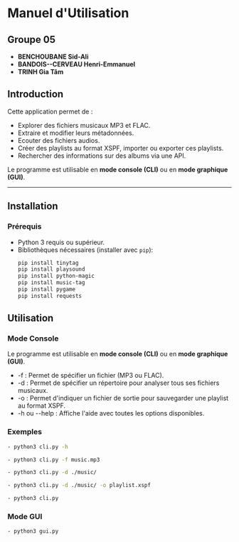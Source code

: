 # Manuel d'Utilisation

## Groupe 05
- **BENCHOUBANE Sid-Ali**
- **BANDOIS--CERVEAU Henri-Emmanuel**
- **TRINH Gia Tâm**

## Introduction

Cette application permet de :
- Explorer des fichiers musicaux MP3 et FLAC.
- Extraire et modifier leurs métadonnées.
- Ecouter des fichiers audios.
- Créer des playlists au format XSPF, importer ou exporter ces playlists.
- Rechercher des informations sur des albums via une API.

Le programme est utilisable en **mode console (CLI)** ou en **mode graphique (GUI)**.

---

## Installation

### Prérequis
- Python 3 requis ou supérieur.
- Bibliothèques nécessaires (installer avec `pip`):
  ```bash
  pip install tinytag
  pip install playsound
  pip install python-magic
  pip install music-tag
  pip install pygame
  pip install requests
  ```
  
## Utilisation

### Mode Console
Le programme est utilisable en **mode console (CLI)** ou en **mode graphique (GUI)**.
- -f : Permet de spécifier un fichier (MP3 ou FLAC).
- -d : Permet de spécifier un répertoire pour analyser tous ses fichiers musicaux.
- -o : Permet d'indiquer un fichier de sortie pour sauvegarder une playlist au format XSPF.
- -h ou --help : Affiche l'aide avec toutes les options disponibles.
  
### Exemples
```bash
- python3 cli.py -h

- python3 cli.py -f music.mp3

- python3 cli.py -d ./music/

- python3 cli.py -d ./music/ -o playlist.xspf

- python3 cli.py
```
### Mode GUI
```bash
- python3 gui.py
```
